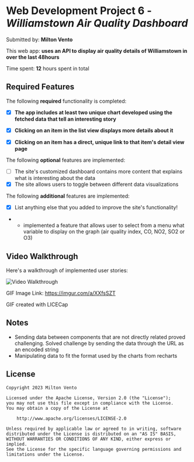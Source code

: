 # Web Development Project 6 - *Williamstown Air Quality Dashboard*

Submitted by: **Milton Vento**

This web app: **uses an API to display air quality details of Williamstown in over the last 48hours**

Time spent: **12** hours spent in total

## Required Features

The following **required** functionality is completed:

- [x] **The app includes at least two unique chart developed using the fetched data that tell an interesting story**
- [x] **Clicking on an item in the list view displays more details about it**
- [x] **Clicking on an item has a direct, unique link to that item's detail view page**


The following **optional** features are implemented:

- [ ] The site's customized dashboard contains more content that explains what is interesting about the data
- [x] The site allows users to toggle between different data visualizations

The following **additional** features are implemented:

* [x] List anything else that you added to improve the site's functionality!
* - implemented a feature that allows user to select from a menu what variable to display on the graph (air quality index, CO, NO2, SO2 or O3)

## Video Walkthrough

Here's a walkthrough of implemented user stories:

<img src='https://imgur.com/a/XXfsSZT' title='Video Walkthrough' width='' alt='Video Walkthrough' />

GIF Image Link:
https://imgur.com/a/XXfsSZT

<!-- Replace this with whatever GIF tool you used! -->
GIF created with LICECap
<!-- Recommended tools:
[Kap](https://getkap.co/) for macOS
[ScreenToGif](https://www.screentogif.com/) for Windows
[peek](https://github.com/phw/peek) for Linux. -->

## Notes

- Sending data between components that are not directly related proved challenging. Solved challenge by sending the data through the URL as an encoded string
- Manipulating data to fit the format used by the charts from recharts

## License

    Copyright 2023 Milton Vento

    Licensed under the Apache License, Version 2.0 (the "License");
    you may not use this file except in compliance with the License.
    You may obtain a copy of the License at

        http://www.apache.org/licenses/LICENSE-2.0

    Unless required by applicable law or agreed to in writing, software
    distributed under the License is distributed on an "AS IS" BASIS,
    WITHOUT WARRANTIES OR CONDITIONS OF ANY KIND, either express or implied.
    See the License for the specific language governing permissions and
    limitations under the License.